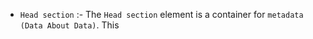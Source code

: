 -   `Head section`   :- The `Head section` element is a container for `metadata (Data About Data)`. This
